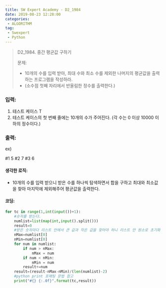 ```yaml
---
title: SW Expert Academy - D2_1984
date: 2019-08-23 12:28:00
categories:
 - ALGORITHM
tag:
 - Swexpert
 - Python
---
```


>  D2_1984. 중간 평균값 구하기
>
> 문제:
>
> - 10개의 수를 입력 받아, 최대 수와 최소 수를 제외한 나머지의 평균값을 출력하는 프로그램을 작성하라.
> - (소수점 첫째 자리에서 반올림한 정수를 출력한다.)

### 입력:

1. 테스트 케이스 T   
2. 테스트 케이스의 첫 번째 줄에는 10개의 수가 주어진다. (각 수는 0 이상 10000 이하의 정수이다.)



### 출력:

ex)

#1 5
#2 7
#3 6



#### 생각한 로직:

- 10개의 수를 입력 받으니 받은 수를 하나씩 탐색하면서 합을 구하고 최대와 최소값을 찾아 마지막에 제외해주어 평균값을 출력한다.



#### 코딩:

```python
for tc in range(1,int(input())+1):
    #숫자를 받는다.
    numlist=list(map(int,input().split()))
    result=0
    #받은 숫자마다 리스트 안에서 큰 값과 작은 값을 찾아야 하니 리스트 안 원소로 초기화
    nMax=numlist[0]
    nMin=numlist[0]
    for num in numlist:
        if num > nMax:
            nMax = num
        if num < nMin:
            nMin = num
        result+=num
    result=(result-nMax-nMin)/(len(numlist)-2)
    #python print 포매팅 문법 참고
    print("#{} {:.0f}".format(tc,result))
```



[출처]: https://www.swexpertacademy.com/